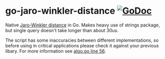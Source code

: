 go-jaro-winkler-distance [![GoDoc](https://godoc.org/github.com/9uuso/go-jaro-winkler-distance?status.png)](https://godoc.org/github.com/9uuso/go-jaro-winkler-distance)
=====

Native [Jaro-Winkler distance](https://en.wikipedia.org/wiki/Jaro%E2%80%93Winkler_distance) in Go. Makes heavy use of strings package, but single query doesn't take longer than about 30us.

The script has some inaccuracies between different implementations, so before using in critical applications please check it against your previous libary. For more information see [algo.go line 56](https://github.com/9uuso/go-jaro-winkler-distance/blob/master/algo.go#L56).